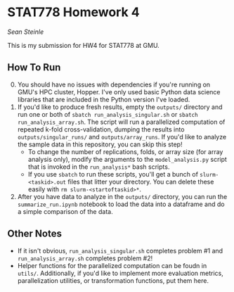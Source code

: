 # STAT778 Homework 4
*Sean Steinle*

This is my submission for HW4 for STAT778 at GMU.

## How To Run
0. You should have no issues with dependencies if you're running on GMU's HPC cluster, Hopper. I've only used basic Python data science libraries that are included in the Python version I've loaded.
1. If you'd like to produce fresh results, empty the `outputs/` directory and run one or both of `sbatch run_analysis_singular.sh` or `sbatch run_analysis_array.sh`. The script will run a parallelized computation of repeated k-fold cross-validation, dumping the results into `outputs/singular_runs/` and `outputs/array_runs`. If you'd like to analyze the sample data in this repository, you can skip this step!
    - To change the number of replications, folds, or array size (for array analysis only), modify the arguments to the `model_analysis.py` script that is invoked in the `run_analysis*` bash scripts.
    - If you use `sbatch` to run these scripts, you'll get a bunch of `slurm-<taskid>.out` files that litter your directory. You can delete these easily with `rm slurm-<startoftaskid>*`.
2. After you have data to analyze in the `outputs/` directory, you can run the `summarize_run.ipynb` notebook to load the data into a dataframe and do a simple comparison of the data.

## Other Notes
- If it isn't obvious, `run_analysis_singular.sh` completes problem #1 and `run_analysis_array.sh` completes problem #2!
- Helper functions for the parallelized computation can be foudn in `utils/`. Additionally, if you'd like to implement more evaluation metrics, parallelization utilities, or transformation functions, put them here.